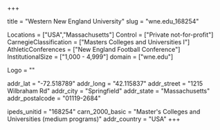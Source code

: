 
+++

title = "Western New England University"
slug = "wne.edu_168254"

Locations = ["USA","Massachusetts"]
Control = ["Private not-for-profit"]
CarnegieClassification = ["Masters Colleges and Universities I"]
AthleticConferences = ["New England Football Conference"]
InstitutionalSize = ["1,000 - 4,999"]
domain = ["wne.edu"]

Logo = ""

addr_lat = "-72.518789"
addr_long = "42.115837"
addr_street = "1215 Wilbraham Rd"
addr_city = "Springfield"
addr_state = "Massachusetts"
addr_postalcode = "01119-2684"

ipeds_unitid = "168254"
carn_2000_basic = "Master's Colleges and Universities (medium programs)"
addr_country = "USA"
+++
    
